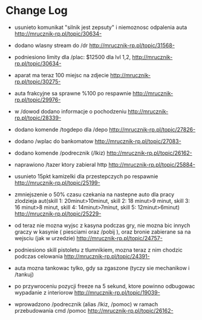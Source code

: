 # Change Log

- usunieto komunikat "silnik jest zepsuty" i niemoznosc odpalenia auta			http://mrucznik-rp.pl/topic/30634-
- dodano wlasny stream do /dr													http://mrucznik-rp.pl/topic/31568-
- podniesiono limity dla /plac: $12500 dla lvl 1,2,								http://mrucznik-rp.pl/topic/30634-
- aparat ma teraz 100 miejsc na zdjecie 										http://mrucznik-rp.pl/topic/30275-
- auta frakcyjne sa sprawne %100 po respawnie									http://mrucznik-rp.pl/topic/29976-
- w /dowod dodano informacje o pochodzeniu										http://mrucznik-rp.pl/topic/28339-
- dodano komende /togdepo dla /depo												http://mrucznik-rp.pl/topic/27826-
- dodano /wplac do bankomatow													http://mrucznik-rp.pl/topic/27083-
- dodano komende /podrecznik (/lkiz)											http://mrucznik-rp.pl/topic/26162-
- naprawiono /tazer ktory zabieral http											http://mrucznik-rp.pl/topic/25884-


- usunieto 15pkt kamizelki dla przestepczych po respawnie						http://mrucznik-rp.pl/topic/25199-
- zmniejszenie o 50% czasu czekania na nastepne auto dla pracy zlodzieja aut(skill 1: 20minut>10minut, skill 2: 18 minut>9 minut, skill 3: 16 minut>8 minut, skill 4: 14minut>7minut, skill 5: 12minut>6minut)
																				http://mrucznik-rp.pl/topic/25229-
- od teraz nie mozna wyjsc z kasyna podczas gry, nie mozna bic innych graczy w kasynie ( piesciami oraz /pobij ), oraz bronie zabierane sa na wejsciu (jak w urzedzie)
																				http://mrucznik-rp.pl/topic/24757-
- podniesiono skill pistoletu z tlumnikiem, mozna teraz z nim chodzic podczas celowania
																				http://mrucznik-rp.pl/topic/24391-
- auta mozna tankowac tylko, gdy sa zgaszone (tyczy sie mechanikow i /tankuj)	
- po przywroceniu pozycji freeze na 5 sekund, ktore powinno odbugowac wypadanie z interiorow
																				http://mrucznik-rp.pl/topic/19039-

- wprowadzono /podrecznik (alias /lkiz, /pomoc) w ramach przebudowania cmd /pomoc 
																				http://mrucznik-rp.pl/topic/26162-